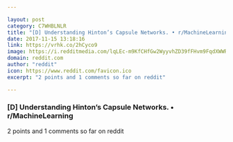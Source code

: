 ```yaml
---

layout: post
category: C7WHBLNLR
title: "[D] Understanding Hinton’s Capsule Networks. • r/MachineLearning"
date: 2017-11-15 13:18:16
link: https://vrhk.co/2hCyco9
image: https://i.redditmedia.com/lqLEc-m9KfCHfGw2WyyvhZD39fFHvm9FqdXWWRsqmZo.jpg?w=320&s=fa7df4769adb896ea286857a818303c3
domain: reddit.com
author: "reddit"
icon: https://www.reddit.com/favicon.ico
excerpt: "2 points and 1 comments so far on reddit"

---
```


### [D] Understanding Hinton’s Capsule Networks. • r/MachineLearning

2 points and 1 comments so far on reddit